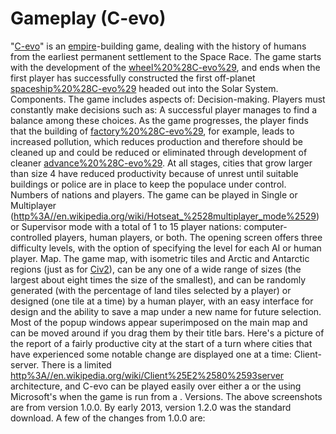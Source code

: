 # Gameplay (C-evo)

"[C-evo](C-evo)" is an [empire](empire)-building game, dealing with the history of humans from the earliest permanent settlement to the Space Race. The game starts with the development of the [wheel%20%28C-evo%29](wheel), and ends when the first player has successfully constructed the first off-planet [spaceship%20%28C-evo%29](spaceship) headed out into the Solar System. 
Components.
The game includes aspects of:
Decision-making.
Players must constantly make decisions such as:
A successful player manages to find a balance among these choices. 
As the game progresses, the player finds that the building of [factory%20%28C-evo%29](factories), for example, leads to increased pollution, which reduces production and therefore should be cleaned up and could be reduced or eliminated through development of cleaner [advance%20%28C-evo%29](technologies). 
At all stages, cities that grow larger than size 4 have reduced productivity because of unrest until suitable buildings or police are in place to keep the populace under control.
Numbers of nations and players.
The game can be played in Single or Multiplayer ([http%3A//en.wikipedia.org/wiki/Hotseat_%2528multiplayer_mode%2529](hotseat)) or Supervisor mode with a total of 1 to 15 player nations: computer-controlled players, human players, or both. The opening screen offers three difficulty levels, with the option of specifying the level for each AI or human player. 
Map.
The game map, with isometric tiles and Arctic and Antarctic regions (just as for [Civ2](Civ2)), can be any one of a wide range of sizes (the largest about eight times the size of the smallest), and can be randomly generated (with the percentage of land tiles selected by a player) or designed (one tile at a time) by a human player, with an easy interface for design and the ability to save a map under a new name for future selection.
Most of the popup windows appear superimposed on the main map and can be moved around if you drag them by their title bars. Here's a picture of the report of a fairly productive city at the start of a turn where cities that have experienced some notable change are displayed one at a time:
Client-server.
There is a limited [http%3A//en.wikipedia.org/wiki/Client%25E2%2580%2593server](client–server) architecture, and C-evo can be played easily over either a or the using Microsoft's when the game is run from a .
Versions.
The above screenshots are from version 1.0.0. By early 2013, version 1.2.0 was the standard download. A few of the changes from 1.0.0 are: